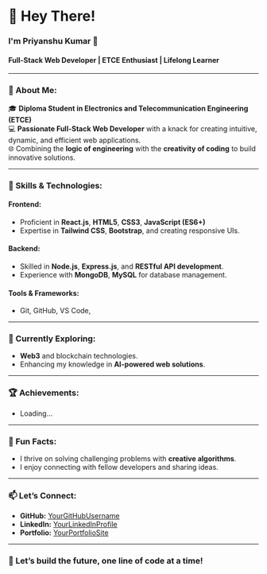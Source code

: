 # 👋 Hey There!

### I'm Priyanshu Kumar 🌟

#### Full-Stack Web Developer | ETCE Enthusiast | Lifelong Learner

---

### 🚀 About Me:

🎓 **Diploma Student in Electronics and Telecommunication Engineering (ETCE)**  
💻 **Passionate Full-Stack Web Developer** with a knack for creating intuitive, dynamic, and efficient web applications.  
🌐 Combining the **logic of engineering** with the **creativity of coding** to build innovative solutions.

---

### 🔧 Skills & Technologies:

#### **Frontend:**
- Proficient in **React.js**, **HTML5**, **CSS3**, **JavaScript (ES6+)**
- Expertise in **Tailwind CSS**, **Bootstrap**, and creating responsive UIs.

#### **Backend:**
- Skilled in **Node.js**, **Express.js**, and **RESTful API development**.
- Experience with **MongoDB**, **MySQL** for database management.

#### **Tools & Frameworks:**
- Git, GitHub, VS Code,

---

### 🌱 Currently Exploring:
- **Web3** and blockchain technologies.
- Enhancing my knowledge in **AI-powered web solutions**.

---

### 🏆 Achievements:
- Loading...

---

### 🧩 Fun Facts:
- I thrive on solving challenging problems with **creative algorithms**.
- I enjoy connecting with fellow developers and sharing ideas.

---

### 📫 Let’s Connect:

- **GitHub:** [YourGitHubUsername](https://github.com/YourGitHubUsername)
- **LinkedIn:** [YourLinkedInProfile](https://linkedin.com/in/YourLinkedInProfile)
- **Portfolio:** [YourPortfolioSite](https://yourportfolio.com)

---

### 🌟 Let’s build the future, one line of code at a time!
